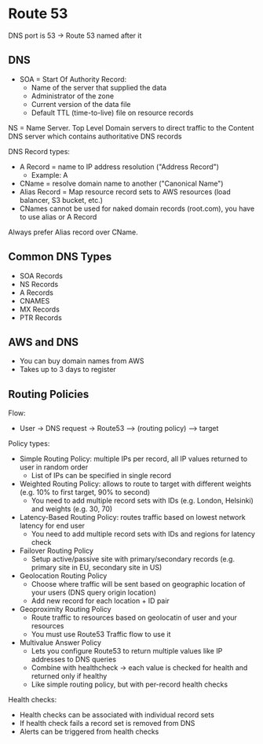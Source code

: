 # Route 53

DNS port is 53 -> Route 53 named after it

## DNS

- SOA = Start Of Authority Record:
  - Name of the server that supplied the data
  - Administrator of the zone
  - Current version of the data file
  - Default TTL (time-to-live) file on resource records

NS = Name Server. Top Level Domain servers to direct traffic to the Content DNS server which contains authoritative DNS records

DNS Record types:

- A Record = name to IP address resolution ("Address Record")
  - Example: A 
- CName = resolve domain name to another ("Canonical Name")
- Alias Record = Map resource record sets to AWS resources (load balancer, S3 bucket, etc.)
- CNames cannot be used for naked domain records (root.com), you have to use alias or A Record

Always prefer Alias record over CName.

## Common DNS Types

- SOA Records
- NS Records
- A Records
- CNAMES
- MX Records
- PTR Records

## AWS and DNS

- You can buy domain names from AWS
- Takes up to 3 days to register

## Routing Policies

Flow:

- User -> DNS request -> Route53 --> (routing policy) --> target

Policy types:

- Simple Routing Policy: multiple IPs per record, all IP values returned to user in random order
  - List of IPs can be specified in single record
- Weighted Routing Policy: allows to route to target with different weights (e.g. 10% to first target, 90% to second)
  - You need to add multiple record sets with IDs (e.g. London, Helsinki) and weights (e.g. 30, 70)
- Latency-Based Routing Policy: routes traffic based on lowest network latency for end user
  - You need to add multiple record sets with IDs and regions for latency check
- Failover Routing Policy
  - Setup active/passive site with primary/secondary records (e.g. primary site in EU, secondary site in US)  
- Geolocation Routing Policy
  - Choose where traffic will be sent based on geographic location of your users (DNS query origin location)
  - Add new record for each location + ID pair
- Geoproximity Routing Policy
  - Route traffic to resources based on geolocatin of user and your resources
  - You must use Route53 Traffic flow to use it
- Multivalue Answer Policy
  - Lets you configure Route53 to return multiple values like IP addresses to DNS queries
  - Combine with healthcheck -> each value is checked for health and returned only if healthy
  - Like simple routing policy, but with per-record health checks

Health checks:

  - Health checks can be associated with individual record sets
  - If health check fails a record set is removed from DNS
  - Alerts can be triggered from health checks
